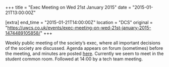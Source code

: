 +++
title = "Exec Meeting on Wed 21st January 2015"
date = "2015-01-21T13:00:00Z"

[extra]
end_time = "2015-01-21T14:00:00Z"
location = "DCS"
original = "https://uwcs.co.uk/events/exec-meeting-on-wed-21st-january-2015-1474489105858/"
+++

Weekly public meeting of the society’s exec, where all important decisions of the society are discussed. Agenda appears on forum (sometimes) before the meeting, and minutes are posted [here](https://uwcs.co.uk/minutes/1/). Currently we seem to meet in the student common room. Followed at 14:00 by a tech team meeting.

